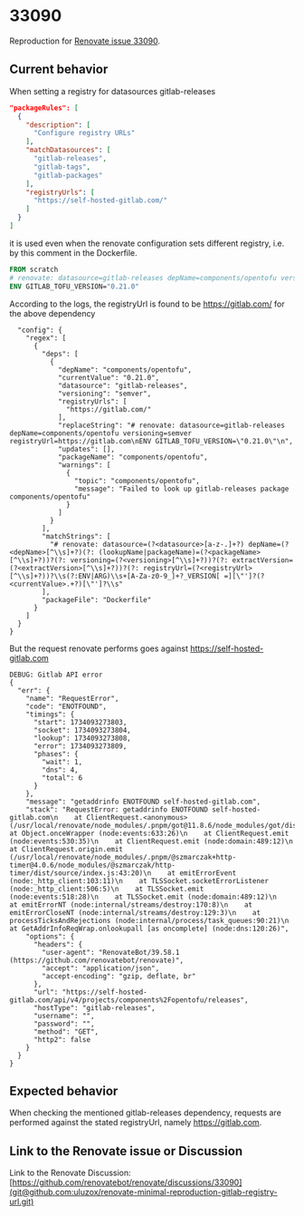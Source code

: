 # 33090

Reproduction for [Renovate issue 33090](https://github.com/renovatebot/renovate/discussions/33090).

## Current behavior

When setting a registry for datasources gitlab-releases
```json
"packageRules": [
  {
    "description": [
      "Configure registry URLs"
    ],
    "matchDatasources": [
      "gitlab-releases",
      "gitlab-tags",
      "gitlab-packages"
    ],
    "registryUrls": [
      "https://self-hosted-gitlab.com/"
    ]
  }
]
```

it is used even when the renovate configuration sets different registry, i.e.
by this comment in the Dockerfile.

```Dockerfile
FROM scratch
# renovate: datasource=gitlab-releases depName=components/opentofu versioning=semver registryUrl=https://gitlab.com
ENV GITLAB_TOFU_VERSION="0.21.0"
```

According to the logs, the registryUrl is found to be https://gitlab.com/ for the above
dependency

```logs
  "config": {
    "regex": [
      {
        "deps": [
          {
            "depName": "components/opentofu",
            "currentValue": "0.21.0",
            "datasource": "gitlab-releases",
            "versioning": "semver",
            "registryUrls": [
              "https://gitlab.com/"
            ],
            "replaceString": "# renovate: datasource=gitlab-releases depName=components/opentofu versioning=semver registryUrl=https://gitlab.com\nENV GITLAB_TOFU_VERSION=\"0.21.0\"\n",
            "updates": [],
            "packageName": "components/opentofu",
            "warnings": [
              {
                "topic": "components/opentofu",
                "message": "Failed to look up gitlab-releases package components/opentofu"
              }
            ]
          }
        ],
        "matchStrings": [
          "# renovate: datasource=(?<datasource>[a-z-.]+?) depName=(?<depName>[^\\s]+?)(?: (lookupName|packageName)=(?<packageName>[^\\s]+?))?(?: versioning=(?<versioning>[^\\s]+?))?(?: extractVersion=(?<extractVersion>[^\\s]+?))?(?: registryUrl=(?<registryUrl>[^\\s]+?))?\\s(?:ENV|ARG)\\s+[A-Za-z0-9_]+?_VERSION[ =][\"']?(?<currentValue>.+?)[\"']?\\s"
        ],
        "packageFile": "Dockerfile"
      }
    ]
  }
}
```

But the request renovate performs goes against https://self-hosted-gitlab.com

```logs
DEBUG: Gitlab API error
{
  "err": {
    "name": "RequestError",
    "code": "ENOTFOUND",
    "timings": {
      "start": 1734093273803,
      "socket": 1734093273804,
      "lookup": 1734093273808,
      "error": 1734093273809,
      "phases": {
        "wait": 1,
        "dns": 4,
        "total": 6
      }
    },
    "message": "getaddrinfo ENOTFOUND self-hosted-gitlab.com",
    "stack": "RequestError: getaddrinfo ENOTFOUND self-hosted-gitlab.com\n    at ClientRequest.<anonymous> (/usr/local/renovate/node_modules/.pnpm/got@11.8.6/node_modules/got/dist/source/core/index.js:970:111)\n    at Object.onceWrapper (node:events:633:26)\n    at ClientRequest.emit (node:events:530:35)\n    at ClientRequest.emit (node:domain:489:12)\n    at ClientRequest.origin.emit (/usr/local/renovate/node_modules/.pnpm/@szmarczak+http-timer@4.0.6/node_modules/@szmarczak/http-timer/dist/source/index.js:43:20)\n    at emitErrorEvent (node:_http_client:103:11)\n    at TLSSocket.socketErrorListener (node:_http_client:506:5)\n    at TLSSocket.emit (node:events:518:28)\n    at TLSSocket.emit (node:domain:489:12)\n    at emitErrorNT (node:internal/streams/destroy:170:8)\n    at emitErrorCloseNT (node:internal/streams/destroy:129:3)\n    at processTicksAndRejections (node:internal/process/task_queues:90:21)\n    at GetAddrInfoReqWrap.onlookupall [as oncomplete] (node:dns:120:26)",
    "options": {
      "headers": {
        "user-agent": "RenovateBot/39.58.1 (https://github.com/renovatebot/renovate)",
        "accept": "application/json",
        "accept-encoding": "gzip, deflate, br"
      },
      "url": "https://self-hosted-gitlab.com/api/v4/projects/components%2Fopentofu/releases",
      "hostType": "gitlab-releases",
      "username": "",
      "password": "",
      "method": "GET",
      "http2": false
    }
  }
}
```

## Expected behavior

When checking the mentioned gitlab-releases dependency, requests are performed
against the stated registryUrl, namely https://gitlab.com.

## Link to the Renovate issue or Discussion

Link to the Renovate Discussion:
[https://github.com/renovatebot/renovate/discussions/33090](git@github.com:uluzox/renovate-minimal-reproduction-gitlab-registry-url.git)
